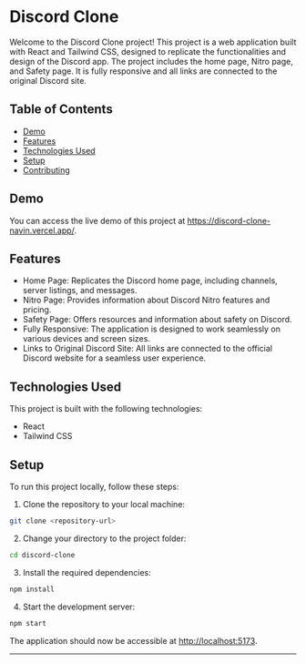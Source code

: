# Discord Clone

Welcome to the Discord Clone project! This project is a web application built with React and Tailwind CSS, designed to replicate the functionalities and design of the Discord app. The project includes the home page, Nitro page, and Safety page. It is fully responsive and all links are connected to the original Discord site.

## Table of Contents

- [Demo](#demo)
- [Features](#features)
- [Technologies Used](#technologies-used)
- [Setup](#setup)
- [Contributing](#contributing)

## Demo

You can access the live demo of this project at https://discord-clone-navin.vercel.app/.

## Features

- Home Page: Replicates the Discord home page, including channels, server listings, and messages.
- Nitro Page: Provides information about Discord Nitro features and pricing.
- Safety Page: Offers resources and information about safety on Discord.
- Fully Responsive: The application is designed to work seamlessly on various devices and screen sizes.
- Links to Original Discord Site: All links are connected to the official Discord website for a seamless user experience.

## Technologies Used

This project is built with the following technologies:

- React
- Tailwind CSS

## Setup

To run this project locally, follow these steps:

1. Clone the repository to your local machine:

```bash
git clone <repository-url>
```

2. Change your directory to the project folder:

```bash
cd discord-clone
```

3. Install the required dependencies:

```bash
npm install
```

4. Start the development server:

```bash
npm start
```

The application should now be accessible at [http://localhost:5173](http://localhost:5173).



---
